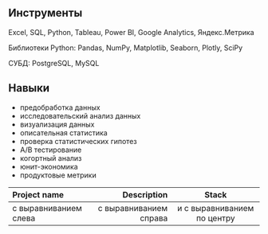 ## Инструменты

Excel, SQL, Python, Tableau, Power BI, Google Analytics, Яндекс.Метрика

Библиотеки Python: Pandas, NumPy, Matplotlib, Seaborn, Plotly, SciPy

СУБД: PostgreSQL, MySQL

## Навыки
- предобработка данных
- исследовательский анализ данных
- визуализация данных
- описательная статистика
- проверка статистических гипотез
- A/B тестирование
- когортный анализ
- юнит-экономика
- продуктовые метрики

| Project name | Description | Stack |
| :-------------------- | ---------------------: |:---------------------------:|
| с выравниванием слева | с выравниванием справа | и с выравниванием по центру |

